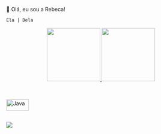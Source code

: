 👋 Olá, eu sou a Rebeca!

    Ela | Dela

<div align="center">
  <a href="https://github.com/rebeca-marques">
  <img height="142em" src="https://github-readme-stats.vercel.app/api?username=rebeca-marques&show_icons=true&theme=dark&include_all_commits=true&count_private=true"/>
  <img height="142em" src="https://github-readme-stats.vercel.app/api/top-langs/?username=rebeca-marques&layout=compact&langs_count=7&theme=dark"/>
</div>
  
##

<div style="display: inline_block"><br>
  <img align="center" alt="Java" height="30" width="60" src="https://img.shields.io/badge/Java-ED8B00?style=for-the-badge&logo=java&logoColor=white">  
</div>
 
##  

<div>
 <a href="https://www.linkedin.com/in/rebecamarques-rmsg" target="_blank"><img src="https://img.shields.io/badge/-LinkedIn-%230077B5?style=for-the-badge&logo=linkedin&logoColor=white" target="_blank"></a> 
</div> 
  
